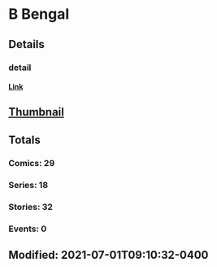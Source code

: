 # B  Bengal 
## Details
### detail
#### [Link](http://marvel.com/comics/creators/13025/bengal?utm_campaign=apiRef&utm_source=225578a89fc76f3d20fbffda5d17a88d)
## [Thumbnail](http://i.annihil.us/u/prod/marvel/i/mg/b/40/image_not_available.jpg)
## Totals
### Comics: 29
### Series: 18
### Stories: 32
### Events: 0
## Modified: 2021-07-01T09:10:32-0400